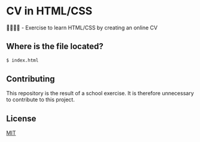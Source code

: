 # CV in HTML/CSS
👨‍👩‍👧‍👦 - Exercise to learn HTML/CSS by creating an online CV

## Where is the file located?

```bash
$ index.html
```

## Contributing
This repository is the result of a school exercise. It is therefore unnecessary to contribute to this project.

## License
[MIT](https://choosealicense.com/licenses/mit/)

